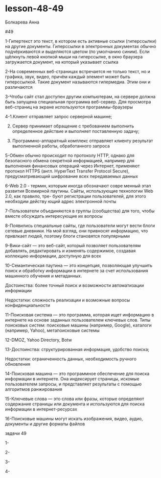 # lesson-48-49
Болкарева Анна

 #49
 
1-Гипертекст это текст, в котором есть активные ссылки (гиперссылки) на другие документы. Гиперссылки в электронных документах обычно подчёркиваются и выделяются цветом (по умолчанию синим). Если щёлкнуть левой кнопкой мыши на гиперссылке, в окно браузера загружается документ, на который указывает ссылка

2-На современных веб-страницах встречается не только текст, но и графика, звук, видео, причём каждый элемент может быть гиперссылкой. Такие документ называются гипермедиа. Этим они и различаются

3-Чтобы сайт стал доступен другим компьютерам, на сервере должна быть запущена специальная программа веб-сервер. Для просмотра веб-страниц на экране используются программы-браузеры 

4-1.Клиент отправляет запрос серверной машине;

2. Сервер принимает обращение с требованием выполнить определенное действие и выполняет поставленную задачу;

3. Программно-аппаратный комплекс отправляет клиенту результат выполненной работы, обработанного запроса

5-Обмен обычно происходит по протоколу НТТР, однако для безопасного обмена секретной информацией, например для выполнения финансовых операций через Интернет, применяют протокол НTTPS (англ. HyperText Transfer Protocol Secure), предусматривающий шифрование всех передаваемых данных

6-Web 2.0 - термин, которым иногда обозначают совре менный этап развития Всемирной паутины. Сайты, использующие технологии Web 2.0, как правило, тре- буют регистрации пользователей, для этого необходим действу ющий адрес электронной почты

7-Пользователи объединяются в группы (сообщества) для того, чтобы вместе обсуждать интересующие их вопросы

8-Появились специальные сайты, где пользователи могут вести блоги сетевые дневники. На мой взгляд, они привносят информацию,  что привлкает людей, поэтому блоги становятся популярными

9-Вики-сайт — это веб-сайт, который позволяет пользователям добавлять, редактировать и изменять содержимое, создавая коллекцию информации, доступную для всех

10-Семантическая паутина — это концепция, позволяющая улучшить поиск и обработку информации в интернете за счет использования машинного обучения и метаданных.

Достоинства: более точный поиск и возможности автоматизации информации 

Недостатки: сложность реализации и возможные вопросы конфиденциальности

11-Поисковая система — это программа, которая ищет информацию в интернете на основе заданных пользователем ключевых слов. Типы поисковых систем: поисковые машины (например, Google), каталоги (например, Yahoo), метапоисковые системы

12-DMOZ, Yahoo Directory, Botw

13-Достоинства: структурированная информация, удобство поиска;

Недостатки: ограниченность данных, необходимость ручного обновления

14-Поисковая машина — это программное обеспечение для поиска информации в интернете. Она индексирует страницы, искомые пользователем запросы, и представляет результаты с помощью алгоритмов ранжирования

15-Ключевые слова — это слова или фразы, которые определяют содержание страницы или документа и используются для поиска информации в интернет-ресурсах

16-Поисковые машины могут искать изображения, видео, аудио, документы и другие форматы файлов

звдвчи 49

1-

2-

3-

4-
